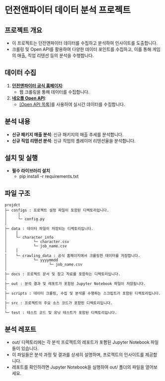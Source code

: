던전앤파이터 데이터 분석 프로젝트
===

## 프로젝트 개요
- 이 프로젝트는 던전앤파이터 데이터를 수집하고 분석하여 인사이트를 도출합니다.
- 크롤링 및 Open API를 활용하여 다양한 데이터 포인트를 수집하고, 이를 통해 게임의 매출, 직업 리텐션 등의 분석을 수행합니다.

## 데이터 수집
1. **[던전앤파이터 공식 홈페이지](https://df.nexon.com/)**:
   - 웹 크롤링을 통해 데이터를 수집합니다.
2. **[네오플 Open API](https://developers.neople.co.kr/)**:
   - [[Open API 목록]](https://developers.neople.co.kr/contents/apiDocs/df)를 사용하여 실시간 데이터를 수집합니다.

## 분석 내용
- **신규 패키지 매출 분석**: 신규 패키지의 매출 추세를 분석합니다.
- **신규 직업 리텐션 분석**: 신규 직업의 플레이어 리텐션율을 분석합니다.

## 설치 및 실행
*  **필수 라이브러리 설치**
   - pip install -r requirements.txt

## 파일 구조
```
projdct
├─ configs : 프로젝트 설정 파일이 포함된 디렉토리입니다.
│     │ 
│     └─ config.py
│ 
├─ data : 데이터 파일이 저장되는 디렉토리입니다.
│    │
│    └─ character_info 
│            └─ character.csv
│            └─ job_name.csv
│    │
│    └─ crawling_data : 공식 홈페이지에서 크롤링한 데이터를 저장합니다.
│            └─ yyyymmdd
│                   └─ job_name.csv
│
├─ docs : 프로젝트 문서 및 참고 자료를 포함하는 디렉토리입니다.
│
├─ out : 분석 결과 및 레포트가 포함된 Jupyter Notebook 파일이 저장됩니다.
│
├─ scripts : 데이터 크롤링, 수집 및 분석을 수행하는 스크립트가 포함된 디렉토리입니다.
│
├─ src : 프로젝트의 주요 소스 코드가 포함된 디렉토리입니다.
│
└─ test : 테스트 코드 및 유닛 테스트가 포함된 디렉토리입니다.
```

## 분석 레포트
- out/ 디렉토리에는 각 분석 프로젝트의 레포트가 포함된 Jupyter Notebook 파일들이 있습니다.
- 이 파일들은 분석 과정 및 결과를 상세히 설명하며, 프로젝트의 인사이트를 제공합니다.
- 레포트를 확인하려면 Jupyter Notebook을 실행하여 out/ 폴더의 파일을 열어보세요.